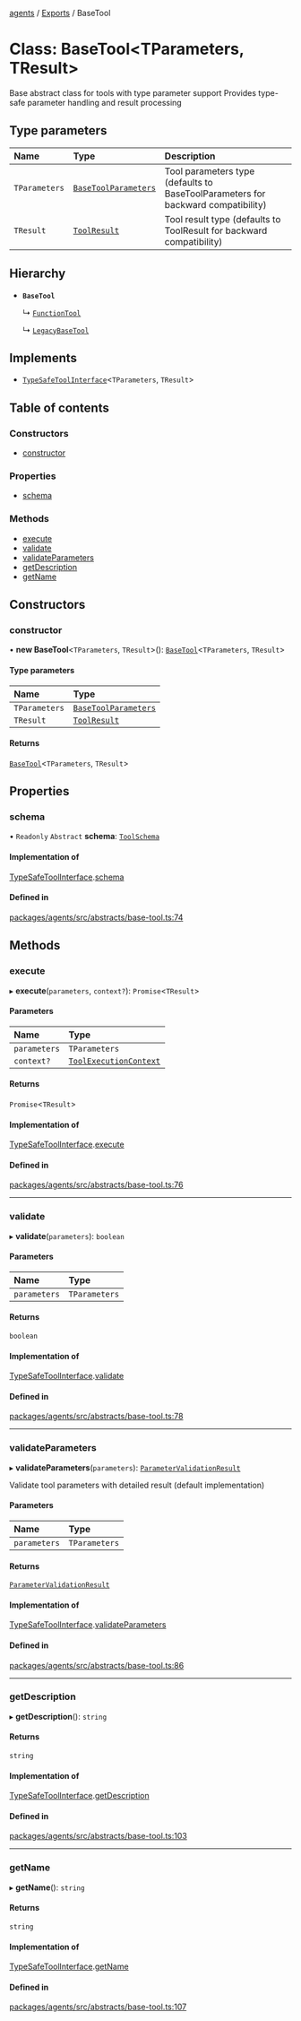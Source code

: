 <!-- 
 ⚠️  AUTO-GENERATED FILE - DO NOT EDIT MANUALLY
 This file is automatically generated by scripts/docs-generator.js
 To make changes, edit the source TypeScript files or update the generator script
-->

[agents](../../) / [Exports](../modules) / BaseTool

# Class: BaseTool\<TParameters, TResult\>

Base abstract class for tools with type parameter support
Provides type-safe parameter handling and result processing

## Type parameters

| Name | Type | Description |
| :------ | :------ | :------ |
| `TParameters` | [`BaseToolParameters`](../modules#basetoolparameters) | Tool parameters type (defaults to BaseToolParameters for backward compatibility) |
| `TResult` | [`ToolResult`](../interfaces/ToolResult) | Tool result type (defaults to ToolResult for backward compatibility) |

## Hierarchy

- **`BaseTool`**

  ↳ [`FunctionTool`](FunctionTool)

  ↳ [`LegacyBaseTool`](LegacyBaseTool)

## Implements

- [`TypeSafeToolInterface`](../interfaces/TypeSafeToolInterface)\<`TParameters`, `TResult`\>

## Table of contents

### Constructors

- [constructor](BaseTool#constructor)

### Properties

- [schema](BaseTool#schema)

### Methods

- [execute](BaseTool#execute)
- [validate](BaseTool#validate)
- [validateParameters](BaseTool#validateparameters)
- [getDescription](BaseTool#getdescription)
- [getName](BaseTool#getname)

## Constructors

### constructor

• **new BaseTool**\<`TParameters`, `TResult`\>(): [`BaseTool`](BaseTool)\<`TParameters`, `TResult`\>

#### Type parameters

| Name | Type |
| :------ | :------ |
| `TParameters` | [`BaseToolParameters`](../modules#basetoolparameters) |
| `TResult` | [`ToolResult`](../interfaces/ToolResult) |

#### Returns

[`BaseTool`](BaseTool)\<`TParameters`, `TResult`\>

## Properties

### schema

• `Readonly` `Abstract` **schema**: [`ToolSchema`](../interfaces/ToolSchema)

#### Implementation of

[TypeSafeToolInterface](../interfaces/TypeSafeToolInterface).[schema](../interfaces/TypeSafeToolInterface#schema)

#### Defined in

[packages/agents/src/abstracts/base-tool.ts:74](https://github.com/woojubb/robota/blob/87419dbb26faf50d7f1d60ae717fbe215743d1f6/packages/agents/src/abstracts/base-tool.ts#L74)

## Methods

### execute

▸ **execute**(`parameters`, `context?`): `Promise`\<`TResult`\>

#### Parameters

| Name | Type |
| :------ | :------ |
| `parameters` | `TParameters` |
| `context?` | [`ToolExecutionContext`](../interfaces/ToolExecutionContext) |

#### Returns

`Promise`\<`TResult`\>

#### Implementation of

[TypeSafeToolInterface](../interfaces/TypeSafeToolInterface).[execute](../interfaces/TypeSafeToolInterface#execute)

#### Defined in

[packages/agents/src/abstracts/base-tool.ts:76](https://github.com/woojubb/robota/blob/87419dbb26faf50d7f1d60ae717fbe215743d1f6/packages/agents/src/abstracts/base-tool.ts#L76)

___

### validate

▸ **validate**(`parameters`): `boolean`

#### Parameters

| Name | Type |
| :------ | :------ |
| `parameters` | `TParameters` |

#### Returns

`boolean`

#### Implementation of

[TypeSafeToolInterface](../interfaces/TypeSafeToolInterface).[validate](../interfaces/TypeSafeToolInterface#validate)

#### Defined in

[packages/agents/src/abstracts/base-tool.ts:78](https://github.com/woojubb/robota/blob/87419dbb26faf50d7f1d60ae717fbe215743d1f6/packages/agents/src/abstracts/base-tool.ts#L78)

___

### validateParameters

▸ **validateParameters**(`parameters`): [`ParameterValidationResult`](../interfaces/ParameterValidationResult)

Validate tool parameters with detailed result (default implementation)

#### Parameters

| Name | Type |
| :------ | :------ |
| `parameters` | `TParameters` |

#### Returns

[`ParameterValidationResult`](../interfaces/ParameterValidationResult)

#### Implementation of

[TypeSafeToolInterface](../interfaces/TypeSafeToolInterface).[validateParameters](../interfaces/TypeSafeToolInterface#validateparameters)

#### Defined in

[packages/agents/src/abstracts/base-tool.ts:86](https://github.com/woojubb/robota/blob/87419dbb26faf50d7f1d60ae717fbe215743d1f6/packages/agents/src/abstracts/base-tool.ts#L86)

___

### getDescription

▸ **getDescription**(): `string`

#### Returns

`string`

#### Implementation of

[TypeSafeToolInterface](../interfaces/TypeSafeToolInterface).[getDescription](../interfaces/TypeSafeToolInterface#getdescription)

#### Defined in

[packages/agents/src/abstracts/base-tool.ts:103](https://github.com/woojubb/robota/blob/87419dbb26faf50d7f1d60ae717fbe215743d1f6/packages/agents/src/abstracts/base-tool.ts#L103)

___

### getName

▸ **getName**(): `string`

#### Returns

`string`

#### Implementation of

[TypeSafeToolInterface](../interfaces/TypeSafeToolInterface).[getName](../interfaces/TypeSafeToolInterface#getname)

#### Defined in

[packages/agents/src/abstracts/base-tool.ts:107](https://github.com/woojubb/robota/blob/87419dbb26faf50d7f1d60ae717fbe215743d1f6/packages/agents/src/abstracts/base-tool.ts#L107)
